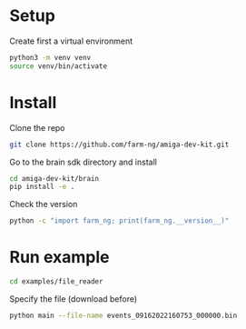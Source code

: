 # Setup

Create first a virtual environment

```bash
python3 -m venv venv
source venv/bin/activate
```

# Install

Clone the repo

```bash
git clone https://github.com/farm-ng/amiga-dev-kit.git
```

Go to the brain sdk directory and install

```bash
cd amiga-dev-kit/brain
pip install -e .
```

Check the version

```bash
python -c "import farm_ng; print(farm_ng.__version__)"
```

# Run example

```bash
cd examples/file_reader
```

Specify the file (download before)

```bash
python main --file-name events_09162022160753_000000.bin
```
